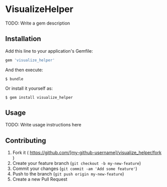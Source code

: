 # VisualizeHelper

TODO: Write a gem description

## Installation

Add this line to your application's Gemfile:

```ruby
gem 'visualize_helper'
```

And then execute:

    $ bundle

Or install it yourself as:

    $ gem install visualize_helper

## Usage

TODO: Write usage instructions here

## Contributing

1. Fork it ( https://github.com/[my-github-username]/visualize_helper/fork )
2. Create your feature branch (`git checkout -b my-new-feature`)
3. Commit your changes (`git commit -am 'Add some feature'`)
4. Push to the branch (`git push origin my-new-feature`)
5. Create a new Pull Request
